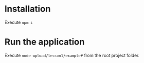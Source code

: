 # Installation
Execute `npm i`


# Run the application
Execute `node upload/lesson1/example#` from the root project folder.